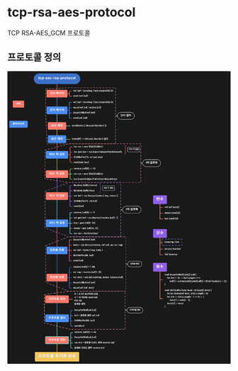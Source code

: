 # tcp-rsa-aes-protocol
TCP RSA-AES_GCM 프로토콜

## 프로토콜 정의

![tcp-rsa-aes-protocol](tcp-aes-rsa-protocol.png)
